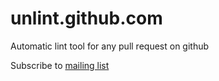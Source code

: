 unlint.github.com
=============

Automatic lint tool for any pull request on github

Subscribe to <a href="http://groups.google.com/group/caiiiycuk">mailing list</a>
